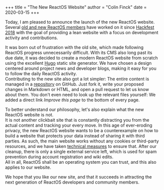 +++
title = "The New ReactOS Website"
author = "Colin Finck"
date = 2020-03-15
+++

Today, I am pleased to announce the launch of the new ReactOS website.  
Several [old and new ReactOS members](https://github.com/reactos/web-content/graphs/contributors) have worked on it since [Hackfest 2018](/wiki/ReactOS_Hackfest_2018) with the goal of providing a lean website with a focus on development activity and contributions.

It was born out of frustration with the old site, which made following ReactOS progress unnecessarily difficult.
With its CMS also long past its due date, it was decided to create a modern ReactOS website from scratch using the excellent [Hugo](https://gohugo.io/) static site generator.
We have chosen a design centered around project news and developer blogs, making it easy for you to follow the daily ReactOS activity.  
Contributing to the new site also got a lot simpler:
The entire content is managed in a [repository](https://github.com/reactos/web-content) on GitHub.
Just fork it, write your proposed changes in Markdown or HTML, and open a pull request to let us know about them.
You don't even need to look up the relevant files yourself:
We added a direct link *Improve this page* to the bottom of every page.

To better understand our philosophy, let's also explain what the new ReactOS website is not.  
It is not another clickbait site that is constantly distracting you from the actual content and tracking your every move.
In this age of ever-eroding privacy, the new ReactOS website wants to be a counterexample on how to build a website that protects your data instead of sharing it with third parties.
As such, the main website works without any cookies or third-party resources, and we have taken [technical measures](https://developer.mozilla.org/en-US/docs/Web/HTTP/CSP) to ensure that.
After our cleanup, there is only a single external service left, which is used for spam prevention during account registration and wiki edits.  
All in all, ReactOS shall be an operating system you can trust, and this also applies to our website.

We hope that you like our new site, and that it succeeds in attracting the next generation of ReactOS developers and community members.
